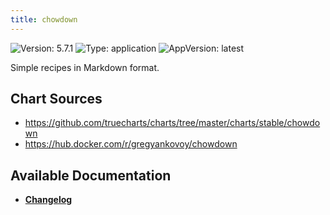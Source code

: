 ```yaml
---
title: chowdown
---
```


![Version: 5.7.1](https://img.shields.io/badge/Version-5.7.1-informational?style=flat-square) ![Type: application](https://img.shields.io/badge/Type-application-informational?style=flat-square) ![AppVersion: latest](https://img.shields.io/badge/AppVersion-latest-informational?style=flat-square)

Simple recipes in Markdown format.

## Chart Sources

- https://github.com/truecharts/charts/tree/master/charts/stable/chowdown
- https://hub.docker.com/r/gregyankovoy/chowdown

## Available Documentation

- [**Changelog**](./CHANGELOG.md)
